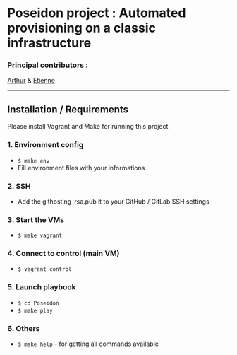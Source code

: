 # Poseidon project : Automated provisioning on a classic infrastructure
### Principal contributors :
[Arthur][A]
& [Etienne][E]

[A]:https://github.com/adjikpo
[E]:https://github.com/Lorddistrict

---------------------------------------------------------
## Installation / Requirements

Please install Vagrant and Make for running this project

### 1. Environment config

- `$ make env`
- Fill environment files with your informations

### 2. SSH

-  Add the githosting_rsa.pub it to your GitHub / GitLab SSH settings

### 3. Start the VMs

- `$ make vagrant`

### 4. Connect to control (main VM)

- `$ vagrant control`

### 5. Launch playbook

- `$ cd Poseidon`
- `$ make play`

### 6. Others

- `$ make help` - for getting all commands available
